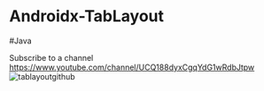 # Androidx-TabLayout
#Java


Subscribe to a channel
https://www.youtube.com/channel/UCQ188dyxCgqYdG1wRdbJtpw
![tablayoutgithub](https://user-images.githubusercontent.com/71060268/93848748-1be6f100-fcc8-11ea-888e-b5bc9d86e99d.png)

